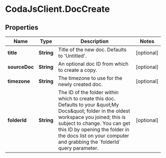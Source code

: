 # CodaJsClient.DocCreate

## Properties
Name | Type | Description | Notes
------------ | ------------- | ------------- | -------------
**title** | **String** | Title of the new doc. Defaults to &#x27;Untitled&#x27;. | [optional] 
**sourceDoc** | **String** | An optional doc ID from which to create a copy. | [optional] 
**timezone** | **String** | The timezone to use for the newly created doc. | [optional] 
**folderId** | **String** | The ID of the folder within which to create this doc. Defaults to your \&quot;My Docs\&quot; folder in the oldest workspace you joined; this is subject to change. You can get this ID by opening the folder in the docs list on your computer and grabbing the &#x60;folderId&#x60; query parameter.  | [optional] 
